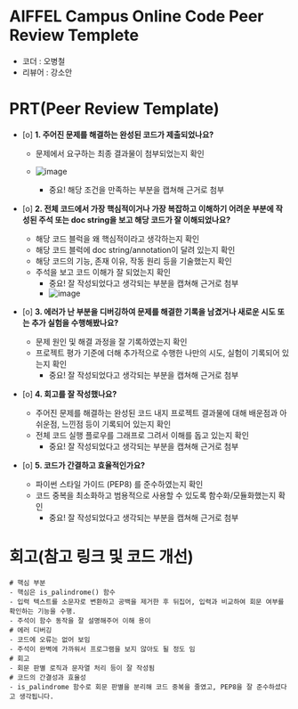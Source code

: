 # AIFFEL Campus Online Code Peer Review Templete
- 코더 : 오병철
- 리뷰어 : 강소안


# PRT(Peer Review Template)
- [o]  **1. 주어진 문제를 해결하는 완성된 코드가 제출되었나요?**
    - 문제에서 요구하는 최종 결과물이 첨부되었는지 확인
    - ![image](https://github.com/user-attachments/assets/00e12e66-ffe3-4707-82d8-46289480190f)

        - 중요! 해당 조건을 만족하는 부분을 캡쳐해 근거로 첨부
    
- [o]  **2. 전체 코드에서 가장 핵심적이거나 가장 복잡하고 이해하기 어려운 부분에 작성된 
주석 또는 doc string을 보고 해당 코드가 잘 이해되었나요?**
    - 해당 코드 블럭을 왜 핵심적이라고 생각하는지 확인
    - 해당 코드 블럭에 doc string/annotation이 달려 있는지 확인
    - 해당 코드의 기능, 존재 이유, 작동 원리 등을 기술했는지 확인
    - 주석을 보고 코드 이해가 잘 되었는지 확인
        - 중요! 잘 작성되었다고 생각되는 부분을 캡쳐해 근거로 첨부
        - ![image](https://github.com/user-attachments/assets/81f61d7e-fecb-484e-ad29-41679d744155)

        
- [o]  **3. 에러가 난 부분을 디버깅하여 문제를 해결한 기록을 남겼거나
새로운 시도 또는 추가 실험을 수행해봤나요?**
    - 문제 원인 및 해결 과정을 잘 기록하였는지 확인
    - 프로젝트 평가 기준에 더해 추가적으로 수행한 나만의 시도, 
    실험이 기록되어 있는지 확인
        - 중요! 잘 작성되었다고 생각되는 부분을 캡쳐해 근거로 첨부
        
- [o]  **4. 회고를 잘 작성했나요?**
    - 주어진 문제를 해결하는 완성된 코드 내지 프로젝트 결과물에 대해
    배운점과 아쉬운점, 느낀점 등이 기록되어 있는지 확인
    - 전체 코드 실행 플로우를 그래프로 그려서 이해를 돕고 있는지 확인
        - 중요! 잘 작성되었다고 생각되는 부분을 캡쳐해 근거로 첨부
        
- [o]  **5. 코드가 간결하고 효율적인가요?**
    - 파이썬 스타일 가이드 (PEP8) 를 준수하였는지 확인
    - 코드 중복을 최소화하고 범용적으로 사용할 수 있도록 함수화/모듈화했는지 확인
        - 중요! 잘 작성되었다고 생각되는 부분을 캡쳐해 근거로 첨부


# 회고(참고 링크 및 코드 개선)
```
# 핵심 부분
- 핵심은 is_palindrome() 함수
- 입력 텍스트를 소문자로 변환하고 공백을 제거한 후 뒤집어, 입력과 비교하여 회문 여부를 확인하는 기능을 수행. 
- 주석이 함수 동작을 잘 설명해주어 이해 용이
# 에러 디버깅
- 코드에 오류는 없어 보임
- 주석이 완벽에 가까워서 프로그램을 보지 않아도 될 정도 임
# 회고
- 회문 판별 로직과 문자열 처리 등이 잘 작성됨
# 코드의 간결성과 효율성
- is_palindrome 함수로 회문 판별을 분리해 코드 중복을 줄였고, PEP8을 잘 준수하셨다고 생각됩니다.
```
